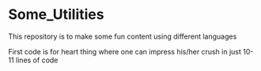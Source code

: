 # Some_Utilities
This repository is to make some  fun content using different languages

First code is for heart thing where one can impress his/her crush in just 10-11 lines of code

